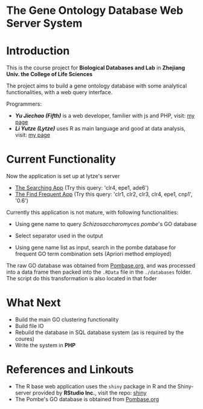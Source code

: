 The Gene Ontology Database Web Server System
============================================

# Introduction

This is the course project for __Biological Databases and Lab__ in __Zhejiang Univ. the College of Life Sciences__

The project aims to build a gene ontology database with some analytical functionalities, with a web query interface.

Programmers:

* _**Yu Jiechao (Fifth)**_ is a web developer, familier with js and PHP, visit: [my page](http://fifth26.com)
* _**Li Yutze (Lytze)**_ uses R as main language and good at data analysis, visit: [my page](http://lytzeworkshop.com)

# Current Functionality

Now the application is set up at lytze's server

* [The Searching App](http://lytzeworkshop.com:3838/playground/shiny_app/search_pombe_GO) (Try this query: 'clr4, epe1, ade6')
* [The Find Frequent App](http://lytzeworkshop.com:3838/playground/shiny_app/find_frequent_GO/) (Try this query: 'clr1, clr2, clr3, clr4, epe1, cnp1', '0.6')

Currently this application is not mature, with following functionalities:

* Using gene name to query _Schizosaccharomyces pombe_'s GO database
* Select separator used in the output

* Using gene name list as input, search in the pombe database for frequent GO term combination sets (Apriori method employed)

The raw GO database was obtained from [Pombase.org](http://www.pombase.org/downloads/datasets), and was processed into a data frame then packed into the `.RData` file in the 	`./databases` folder. The script do this transformation is also located in that foder

# What Next

* Build the main GO clustering functionality
* Build file IO
* Rebuild the database in SQL database system (as is required by the coures)
* Write the system in __PHP__

# References and Linkouts

* The R base web application uses the `shiny` package in R and the Shiny-server provided by __RStudio Inc.__, visit the repo: [shiny](https://github.com/rstudio/shiny)
* The Pombe's GO database is obtained from [Pombase.org](http://www.pombase.org/downloads/datasets)